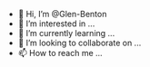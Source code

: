 - 👋 Hi, I’m @Glen-Benton
- 👀 I’m interested in ...
- 🌱 I’m currently learning ...
- 💞️ I’m looking to collaborate on ...
- 📫 How to reach me ...

<!---
Glen-Benton/Glen-Benton is a ✨ special ✨ repository because its `README.md` (this file) appears on your GitHub profile.
You can click the Preview link to take a look at your changes.
--->
